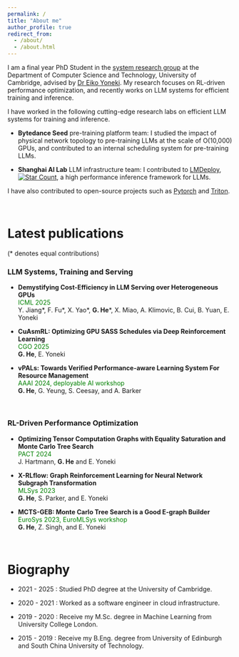 ```yaml
---
permalink: /
title: "About me"
author_profile: true
redirect_from:
  - /about/
  - /about.html
---
```


I am a final year PhD Student in the [system research group](https://www.cl.cam.ac.uk/research/srg/) at the Department of Computer Science and Technology, University of Cambridge, advised by [Dr Eiko Yoneki](https://www.cl.cam.ac.uk/~ey204/). My research focuses on RL-driven performance optimization, and recently works on LLM systems for efficient training and inference.

I have worked in the following cutting-edge research labs on efficient LLM systems for training and inference. 

- **Bytedance Seed** pre-training platform team: I studied the impact of physical network topology to pre-training LLMs at the scale of O(10,000) GPUs, and contributed to an internal scheduling system for pre-training LLMs.

- **Shanghai AI Lab** LLM infrastructure team: I contributed to [LMDeploy](https://github.com/InternLM/lmdeploy), [![Star Count](https://img.shields.io/github/stars/InternLM/lmdeploy?style=social)](https://github.com/InternLM/lmdeploy/stargazers), a high performance inference framework for LLMs.

I have also contributed to open-source projects such as [Pytorch](https://github.com/pytorch/pytorch) and [Triton](https://github.com/triton-lang/triton). <!-- For more information, see my Project page. -->

<br>

# Latest publications
(*  denotes equal contributions)

### LLM Systems, Training and Serving

<!--
- **Efficient Pre-Training of LLMs via Topology-Aware Communication Alignment on More Than 9600 GPUs**

Guoliang He\*, **Youhe Jiang**\*, Wencong Xiao, Jiang Kaihua, Shuguang Wang, Jun Wang, Du Zixian, Zhuo Jiang, Xinlei Zhang, Binhang Yuan, Eiko Yoneki

*Arxiv*

| [paper](https://arxiv.org/abs/paper-id) | [code](https://github.com/code-link) |
-->

- **Demystifying Cost-Efficiency in LLM Serving over Heterogeneous GPUs**<br>
    <span style="color:green">ICML 2025</span><br>
    Y. Jiang\*, F. Fu\*, X. Yao\*, **G. He**\*, X. Miao, A. Klimovic, B. Cui, B. Yuan, E. Yoneki


- **CuAsmRL: Optimizing GPU SASS Schedules via Deep Reinforcement Learning**<br>
    <span style="color:green">CGO 2025</span><br>
    **G. He**, E. Yoneki


- **vPALs: Towards Verified Performance-aware Learning System For Resource Management**<br>
    <span style="color:green">AAAI 2024, deployable AI workshop</span><br>
    **G. He**, G. Yeung, S. Ceesay, and A. Barker

<br>


### RL-Driven Performance Optimization

- **Optimizing Tensor Computation Graphs with Equality Saturation and Monte Carlo Tree Search**<br>
    <span style="color:green">PACT 2024</span><br>
    J. Hartmann, **G. He** and E. Yoneki


- **X-RLflow: Graph Reinforcement Learning for Neural Network Subgraph Transformation**<br>
    <span style="color:green">MLSys 2023</span><br>
    **G. He**, S. Parker, and E. Yoneki


- **MCTS-GEB: Monte Carlo Tree Search is a Good E-graph Builder**<br>
    <span style="color:green">EuroSys 2023, EuroMLSys workshop</span><br>
    **G. He**, Z. Singh, and E. Yoneki


<br>

# Biography

- 2021 - 2025 : Studied PhD degree at the University of Cambridge.

- 2020 - 2021 : Worked as a software engineer in cloud infrastructure.

- 2019 - 2020 : Receive my M.Sc. degree in Machine Learning from University College London.

- 2015 - 2019 : Receive my B.Eng. degree from University of Edinburgh and South China University of Technology.






<!--
Getting started
======
1. Register a GitHub account if you don't have one and confirm your e-mail (required!)
1. Fork [this template](https://github.com/academicpages/academicpages.github.io) by clicking the "Use this template" button in the top right.
1. Go to the repository's settings (rightmost item in the tabs that start with "Code", should be below "Unwatch"). Rename the repository "[your GitHub username].github.io", which will also be your website's URL.
1. Set site-wide configuration and create content & metadata (see below -- also see [this set of diffs](http://archive.is/3TPas) showing what files were changed to set up [an example site](https://getorg-testacct.github.io) for a user with the username "getorg-testacct")
1. Upload any files (like PDFs, .zip files, etc.) to the files/ directory. They will appear at https://[your GitHub username].github.io/files/example.pdf.
1. Check status by going to the repository settings, in the "GitHub pages" section

Site-wide configuration
------
The main configuration file for the site is in the base directory in [_config.yml](https://github.com/academicpages/academicpages.github.io/blob/master/_config.yml), which defines the content in the sidebars and other site-wide features. You will need to replace the default variables with ones about yourself and your site's github repository. The configuration file for the top menu is in [_data/navigation.yml](https://github.com/academicpages/academicpages.github.io/blob/master/_data/navigation.yml). For example, if you don't have a portfolio or blog posts, you can remove those items from that navigation.yml file to remove them from the header.

Create content & metadata
------
For site content, there is one markdown file for each type of content, which are stored in directories like _publications, _talks, _posts, _teaching, or _pages. For example, each talk is a markdown file in the [_talks directory](https://github.com/academicpages/academicpages.github.io/tree/master/_talks). At the top of each markdown file is structured data in YAML about the talk, which the theme will parse to do lots of cool stuff. The same structured data about a talk is used to generate the list of talks on the [Talks page](https://academicpages.github.io/talks), each [individual page](https://academicpages.github.io/talks/2012-03-01-talk-1) for specific talks, the talks section for the [CV page](https://academicpages.github.io/cv), and the [map of places you've given a talk](https://academicpages.github.io/talkmap.html) (if you run this [python file](https://github.com/academicpages/academicpages.github.io/blob/master/talkmap.py) or [Jupyter notebook](https://github.com/academicpages/academicpages.github.io/blob/master/talkmap.ipynb), which creates the HTML for the map based on the contents of the _talks directory).

**Markdown generator**

The repository includes [a set of Jupyter notebooks](https://github.com/academicpages/academicpages.github.io/tree/master/markdown_generator
) that converts a CSV containing structured data about talks or presentations into individual markdown files that will be properly formatted for the Academic Pages template. The sample CSVs in that directory are the ones I used to create my own personal website at stuartgeiger.com. My usual workflow is that I keep a spreadsheet of my publications and talks, then run the code in these notebooks to generate the markdown files, then commit and push them to the GitHub repository.

How to edit your site's GitHub repository
------
Many people use a git client to create files on their local computer and then push them to GitHub's servers. If you are not familiar with git, you can directly edit these configuration and markdown files directly in the github.com interface. Navigate to a file (like [this one](https://github.com/academicpages/academicpages.github.io/blob/master/_talks/2012-03-01-talk-1.md) and click the pencil icon in the top right of the content preview (to the right of the "Raw | Blame | History" buttons). You can delete a file by clicking the trashcan icon to the right of the pencil icon. You can also create new files or upload files by navigating to a directory and clicking the "Create new file" or "Upload files" buttons.

Example: editing a markdown file for a talk
![Editing a markdown file for a talk](/images/editing-talk.png)

For more info
------
More info about configuring Academic Pages can be found in [the guide](https://academicpages.github.io/markdown/), the [growing wiki](https://github.com/academicpages/academicpages.github.io/wiki), and you can always [ask a question on GitHub](https://github.com/academicpages/academicpages.github.io/discussions). The [guides for the Minimal Mistakes theme](https://mmistakes.github.io/minimal-mistakes/docs/configuration/) (which this theme was forked from) might also be helpful.
-->
